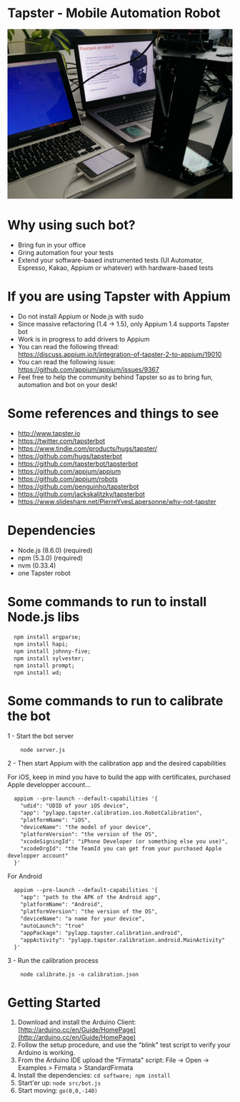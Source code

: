 # Tapster - Mobile Automation Robot

![A Taspter2 bot](desktop.jpeg)

# Why using such bot?
- Bring fun in your office
- Gring automation four your tests
- Extend your software-based instrumented tests (UI Automator, Espresso, Kakao, Appium or whatever) with hardware-based tests

# If you are using Tapster with Appium
- Do not install Appium or Node.js with sudo
- Since massive refactoring (1.4 -> 1.5), only Appium 1.4 supports Tapster bot
- Work is in progress to add drivers to Appium
- You can read the following thread: https://discuss.appium.io/t/integration-of-tapster-2-to-appium/19010
- You can read the following issue: https://github.com/appium/appium/issues/9367
- Feel free to help the community behind Tapster so as to bring fun, automation and bot on your desk!

# Some references and things to see
- http://www.tapster.io
- https://twitter.com/tapsterbot
- https://www.tindie.com/products/hugs/tapster/
- https://github.com/hugs/tapsterbot
- https://github.com/tapsterbot/tapsterbot
- https://github.com/appium/appium
- https://github.com/appium/robots
- https://github.com/penguinho/tapsterbot
- https://github.com/jackskalitzky/tapsterbot
- https://www.slideshare.net/PierreYvesLapersonne/why-not-tapster

# Dependencies
- Node.js (8.6.0) (required)
- npm (5.3.0) (required)
- nvm (0.33.4)
- one Tapster robot

# Some commands to run to install Node.js libs
```shell
  npm install argparse;
  npm install hapi;
  npm install johnny-five;
  npm install sylvester;
  npm install prompt;
  npm install wd;
```

# Some commands to run to calibrate the bot
1 - Start the bot server
```shell
	node server.js
```

2 - Then start Appium with the calibration app and the desired capabilities

For iOS, keep in mind you have to build the app with certificates, purchased Apple developper account...
```shell
  appium --pre-launch --default-capabilities '{
    "udid": "UDID of your iOS device",
    "app": "pylapp.tapster.calibration.ios.RobotCalibration",
    "platformName": "iOS",
    "deviceName": "the model of your device",
    "platformVersion": "the version of the OS",
    "xcodeSigningId": "iPhone Developer (or something else you use)",
    "xcodeOrgId": "the TeamId you can get from your purchased Apple developper account"
  }'
```

For Android
```shell
  appium --pre-launch --default-capabilities '{
    "app": "path to the APK of the Android app",
    "platformName": "Android",
    "platformVersion": "the version of the OS",
    "deviceName": "a name for your device",
    "autoLaunch": "true"
    "appPackage": "pylapp.tapster.calibration.android",
    "appActivity": "pylapp.tapster.calibration.android.MainActivity"
  }'
```

3 - Run the calibration process
```shell
	node calibrate.js -o calibration.json
```

# Getting Started
1. Download and install the Arduino Client: [http://arduino.cc/en/Guide/HomePage](http://arduino.cc/en/Guide/HomePage)
2. Follow the setup procedure, and use the "blink" test script to verify your Arduino is working.
3. From the Arduino IDE upload the "Firmata" script: File -> Open -> Examples > Firmata > StandardFirmata
4. Install the dependencies: `cd software; npm install`
5. Start'er up: `node src/bot.js`
6. Start moving: `go(0,0,-140)`
